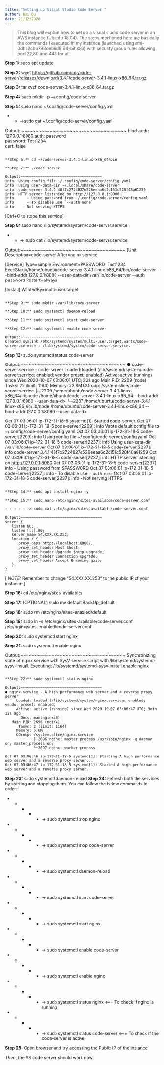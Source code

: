 ```yaml
---
title: "Setting up Visual Studio Code Server "
author: Kai Du
date: 21/12/2020
---
```


> This blog will explain how to set up a visual studio code server in an AWS instance (Ubuntu 18.04). The steps mentioned here are basically the commands I executed in my instance (launched using ami-0dba2cb6798deb6d8 64-bit x86) with security group rules allowing port 22,80 and 443 for all.

**Step 1:** sudo apt update

**Step 2:** wget https://github.com/cdr/code-server/releases/download/3.4.1/code-server-3.4.1-linux-x86_64.tar.gz

**Step 3:** tar xvzf code-server-3.4.1-linux-x86_64.tar.gz

**Step 4:** sudo mkdir -p ~/.config/code-server

**Step 5:** sudo nano ~/.config/code-server/config.yaml

- - ->sudo cat ~/.config/code-server/config.yaml

Output: ~~~~~~~~~~~~~~~~~~~~~~~~~~~~~~~~~~~~~
bind-addr: 127.0.0.1:8080
auth: password            
password: Test1234         
cert: false
~~~~~~~~~~~~~~~~~~~~~~~~~~~~~~~~~~~~~~~~~

**Step 6:** cd ~/code-server-3.4.1-linux-x86_64/bin

**Step 7:** ./code-server

Output:~~~~~~~~~~~~~~~~~~~~~~~~~~~~~~~~~~~~~
info  Using config file ~/.config/code-server/config.yaml
info  Using user-data-dir ~/.local/share/code-server
info  code-server 3.4.1 48f7c2724827e526eeaa6c2c151c520f48a61259
info  HTTP server listening on http://127.0.0.1:8080
info      - Using password from ~/.config/code-server/config.yaml
info      - To disable use `--auth none`
info    - Not serving HTTPS
~~~~~~~~~~~~~~~~~~~~~~~~~~~~~~~~~~~~~~~~~
[Ctrl+C to stope this service]

**Step 8:** sudo nano /lib/systemd/system/code-server.service

- - -> sudo cat /lib/systemd/system/code-server.service

Output:~~~~~~~~~~~~~~~~~~~~~~~~~~~~~~~~~~~~~
[Unit]
Description=code-server
After=nginx.service

[Service]
Type=simple
Environment=PASSWORD=Test1234
ExecStart=/home/ubuntu/code-server-3.4.1-linux-x86_64/bin/code-server --bind-addr 127.0.0.1:8080 --user-data-dir /var/lib/code-server --auth password
Restart=always

[Install]
WantedBy=multi-user.target
~~~~~~~~~~~~~~~~~~~~~~~~~~~~~~~~~~~~~~~~~

**Step 9:** sudo mkdir /var/lib/code-server

**Step 10:** sudo systemctl daemon-reload

**Step 11:** sudo systemctl start code-server

**Step 12:** sudo systemctl enable code-server

Output:~~~~~~~~~~~~~~~~~~~~~~~~~~~~~~~~~~~~~
Created symlink /etc/systemd/system/multi-user.target.wants/code-server.service → /lib/systemd/system/code-server.service.
~~~~~~~~~~~~~~~~~~~~~~~~~~~~~~~~~~~~~~~~~

**Step 13:** sudo systemctl status code-server

Output:~~~~~~~~~~~~~~~~~~~~~~~~~~~~~~~~~~~~~
● code-server.service - code-server
     Loaded: loaded (/lib/systemd/system/code-server.service; enabled; vendor preset: enabled)
     Active: active (running) since Wed 2020-10-07 03:06:01 UTC; 22s ago
   Main PID: 2209 (node)
      Tasks: 22 (limit: 1164)
     Memory: 23.8M
     CGroup: /system.slice/code-server.service
             ├─2209 /home/ubuntu/code-server-3.4.1-linux-x86_64/lib/node /home/ubuntu/code-server-3.4.1-linux-x86_64 --bind-addr 127.0.0.1:8080 --user-data-d>
             └─2237 /home/ubuntu/code-server-3.4.1-linux-x86_64/lib/node /home/ubuntu/code-server-3.4.1-linux-x86_64 --bind-addr 127.0.0.1:8080 --user-data-d>

Oct 07 03:06:01 ip-172-31-18-5 systemd[1]: Started code-server.
Oct 07 03:06:01 ip-172-31-18-5 code-server[2209]: info  Wrote default config file to ~/.config/code-server/config.yaml
Oct 07 03:06:01 ip-172-31-18-5 code-server[2209]: info  Using config file ~/.config/code-server/config.yaml
Oct 07 03:06:01 ip-172-31-18-5 code-server[2237]: info  Using user-data-dir /var/lib/code-server
Oct 07 03:06:01 ip-172-31-18-5 code-server[2237]: info  code-server 3.4.1 48f7c2724827e526eeaa6c2c151c520f48a61259
Oct 07 03:06:01 ip-172-31-18-5 code-server[2237]: info  HTTP server listening on http://127.0.0.1:8080
Oct 07 03:06:01 ip-172-31-18-5 code-server[2237]: info      - Using password from $PASSWORD
Oct 07 03:06:01 ip-172-31-18-5 code-server[2237]: info      - To disable use `--auth none`
Oct 07 03:06:01 ip-172-31-18-5 code-server[2237]: info    - Not serving HTTPS
~~~~~~~~~~~~~~~~~~~~~~~~~~~~~~~~~~~~~~~~~

**Step 14:** sudo apt install nginx -y

**Step 15:** sudo nano /etc/nginx/sites-available/code-server.conf

- - - - - -> sudo cat /etc/nginx/sites-available/code-server.conf

Output:~~~~~~~~~~~~~~~~~~~~~~~~~~~~~~~~~~~~~
server {
   listen 80;
   listen [::]:80;
   server_name 54.XXX.XX.253;
   location / {
      proxy_pass http://localhost:8080/;
      proxy_set_header Host $host;
      proxy_set_header Upgrade $http_upgrade;
      proxy_set_header Connection upgrade; 
      proxy_set_header Accept-Encoding gzip;
   }
}
~~~~~~~~~~~~~~~~~~~~~~~~~~~~~~~~~~~~~~~~~
[ *NOTE:* Remember to change “54.XXX.XX.253” to the public IP of your instance ]

**Step 16:** cd /etc/nginx/sites-available/

**Step 17:** (OPTIONAL) sudo mv default BackUp_default

**Step 18:** sudo rm /etc/nginx/sites-enabled/default

**Step 19:** sudo ln -s /etc/nginx/sites-available/code-server.conf /etc/nginx/sites-enabled/code-server.conf

**Step 20:** sudo systemctl start nginx

**Step 21:** sudo systemctl enable nginx

Output:~~~~~~~~~~~~~~~~~~~~~~~~~~~~~~~~~~~~~
Synchronizing state of nginx.service with SysV service script with /lib/systemd/systemd-sysv-install.
Executing: /lib/systemd/systemd-sysv-install enable nginx
~~~~~~~~~~~~~~~~~~~~~~~~~~~~~~~~~~~~~~~~~

**Step 22:** sudo systemctl status nginx

Output:~~~~~~~~~~~~~~~~~~~~~~~~~~~~~~~~~~~~~
● nginx.service - A high performance web server and a reverse proxy server
     Loaded: loaded (/lib/systemd/system/nginx.service; enabled; vendor preset: enabled)
     Active: active (running) since Wed 2020-10-07 03:06:47 UTC; 3min 12s ago
       Docs: man:nginx(8)
   Main PID: 2696 (nginx)
      Tasks: 2 (limit: 1164)
     Memory: 6.6M
     CGroup: /system.slice/nginx.service
             ├─2696 nginx: master process /usr/sbin/nginx -g daemon on; master_process on;
             └─2697 nginx: worker process

Oct 07 03:06:46 ip-172-31-18-5 systemd[1]: Starting A high performance web server and a reverse proxy server...
Oct 07 03:06:47 ip-172-31-18-5 systemd[1]: Started A high performance web server and a reverse proxy server.
~~~~~~~~~~~~~~~~~~~~~~~~~~~~~~~~~~~~~~~~~

**Step 23:** sudo systemctl daemon-reload
**Step 24:** Refresh  both the services by starting and stopping them. You can follow the below commands in order:-
- - - - - -> sudo systemctl stop nginx
- - - - - -> sudo systemctl stop code-server
- - - - - -> sudo systemctl daemon-reload
- - - - - -> sudo systemctl start code-server
- - - - - -> sudo systemctl start nginx
- - - - - -> sudo systemctl enable code-server
- - - - - -> sudo systemctl enable nginx
- - - - - -> sudo systemctl status nginx <=== To check if nginx is running
- - - - - -> sudo systemctl status code-server <=== To check if the code-server is active

**Step 25:** Open browser and try accessing the Public IP of the instance

*Then*, the VS code server should work now. 
